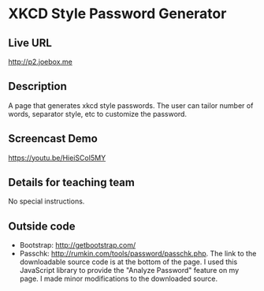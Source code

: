 # XKCD Style Password Generator

## Live URL
<http://p2.joebox.me>

## Description
A page that generates xkcd style passwords. The user can tailor number of words, separator style, etc to customize the password.

## Screencast Demo
<https://youtu.be/HieiSCoI5MY>

## Details for teaching team
No special instructions.

## Outside code
* Bootstrap: http://getbootstrap.com/
* Passchk: http://rumkin.com/tools/password/passchk.php. The link to the downloadable source code is at the bottom of the page.  I used this JavaScript library to provide the "Analyze Password" feature on my page.  I made minor modifications to the downloaded source.
